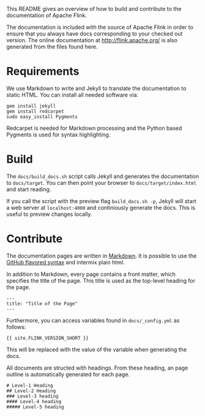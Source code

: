 This README gives an overview of how to build and contribute to the
documentation of Apache Flink.

The documentation is included with the source of Apache Flink in order to ensure
that you always have docs corresponding to your checked out version. The online
documentation at http://flink.apache.org/ is also generated from the
files found here.

# Requirements

We use Markdown to write and Jekyll to translate the documentation to static
HTML. You can install all needed software via:

    gem install jekyll
    gem install redcarpet
    sudo easy_install Pygments

Redcarpet is needed for Markdown processing and the Python based Pygments is
used for syntax highlighting.

# Build

The `docs/build_docs.sh` script calls Jekyll and generates the documentation to
`docs/target`. You can then point your browser to `docs/target/index.html` and
start reading.

If you call the script with the preview flag `build_docs.sh -p`, Jekyll will
start a web server at `localhost:4000` and continiously generate the docs.
This is useful to preview changes locally.

# Contribute

The documentation pages are written in
[Markdown](http://daringfireball.net/projects/markdown/syntax). It is possible
to use the [GitHub flavored syntax](http://github.github.com/github-flavored-markdown)
and intermix plain html.

In addition to Markdown, every page contains a front matter, which specifies the
title of the page. This title is used as the top-level heading for the page.

    ---
    title: "Title of the Page"
    ---

Furthermore, you can access variables found in `docs/_config.yml` as follows:

    {{ site.FLINK_VERSION_SHORT }}

This will be replaced with the value of the variable when generating the docs.

All documents are structed with headings. From these heading, an page outline is
automatically generated for each page.

```
# Level-1 Heading
## Level-2 Heading
### Level-3 heading
#### Level-4 heading
##### Level-5 heading
```
